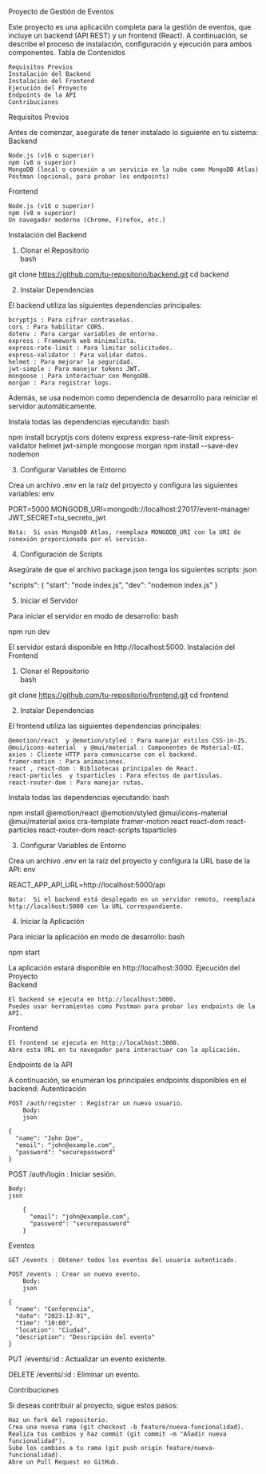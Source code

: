 Proyecto de Gestión de Eventos  

Este proyecto es una aplicación completa para la gestión de eventos, que incluye un backend (API REST) y un frontend (React). A continuación, se describe el proceso de instalación, configuración y ejecución para ambos componentes. 
Tabla de Contenidos  

    Requisitos Previos 
    Instalación del Backend 
    Instalación del Frontend 
    Ejecución del Proyecto 
    Endpoints de la API 
    Contribuciones 
     

Requisitos Previos  

Antes de comenzar, asegúrate de tener instalado lo siguiente en tu sistema: 
Backend  

    Node.js (v16 o superior)
    npm (v8 o superior)
    MongoDB (local o conexión a un servicio en la nube como MongoDB Atlas)
    Postman (opcional, para probar los endpoints)
     

Frontend  

    Node.js (v16 o superior)
    npm (v8 o superior)
    Un navegador moderno (Chrome, Firefox, etc.)
     

Instalación del Backend  
1. Clonar el Repositorio  
bash
 
git clone https://github.com/tu-repositorio/backend.git
cd backend
 
 
2. Instalar Dependencias  

El backend utiliza las siguientes dependencias principales: 

    bcryptjs : Para cifrar contraseñas.
    cors : Para habilitar CORS.
    dotenv : Para cargar variables de entorno.
    express : Framework web minimalista.
    express-rate-limit : Para limitar solicitudes.
    express-validator : Para validar datos.
    helmet : Para mejorar la seguridad.
    jwt-simple : Para manejar tokens JWT.
    mongoose : Para interactuar con MongoDB.
    morgan : Para registrar logs.
     

Además, se usa nodemon como dependencia de desarrollo para reiniciar el servidor automáticamente. 

Instala todas las dependencias ejecutando: 
bash
 
npm install bcryptjs cors dotenv express express-rate-limit express-validator helmet jwt-simple mongoose morgan
npm install --save-dev nodemon
 
 
3. Configurar Variables de Entorno  

Crea un archivo .env en la raíz del proyecto y configura las siguientes variables: 
env
 
PORT=5000
MONGODB_URI=mongodb://localhost:27017/event-manager
JWT_SECRET=tu_secreto_jwt
 
 

    Nota:  Si usas MongoDB Atlas, reemplaza MONGODB_URI con la URI de conexión proporcionada por el servicio. 
     

4. Configuración de Scripts  

Asegúrate de que el archivo package.json tenga los siguientes scripts: 
json

"scripts": {
  "start": "node index.js",
  "dev": "nodemon index.js"
}
 
 
5. Iniciar el Servidor  

Para iniciar el servidor en modo de desarrollo: 
bash
 
npm run dev
 
 

El servidor estará disponible en http://localhost:5000. 
Instalación del Frontend  
1. Clonar el Repositorio  
bash
 
git clone https://github.com/tu-repositorio/frontend.git
cd frontend
 
 
2. Instalar Dependencias  

El frontend utiliza las siguientes dependencias principales: 

    @emotion/react  y @emotion/styled : Para manejar estilos CSS-in-JS.
    @mui/icons-material  y @mui/material : Componentes de Material-UI.
    axios : Cliente HTTP para comunicarse con el backend.
    framer-motion : Para animaciones.
    react , react-dom : Bibliotecas principales de React.
    react-particles  y tsparticles : Para efectos de partículas.
    react-router-dom : Para manejar rutas.
     

Instala todas las dependencias ejecutando: 
bash

 
npm install @emotion/react @emotion/styled @mui/icons-material @mui/material axios cra-template framer-motion react react-dom react-particles react-router-dom react-scripts tsparticles
 
 
3. Configurar Variables de Entorno  

Crea un archivo .env en la raíz del proyecto y configura la URL base de la API: 
env
 

REACT_APP_API_URL=http://localhost:5000/api
 
 

    Nota:  Si el backend está desplegado en un servidor remoto, reemplaza http://localhost:5000 con la URL correspondiente. 
     

4. Iniciar la Aplicación  

Para iniciar la aplicación en modo de desarrollo: 
bash
 
 
npm start
 
 

La aplicación estará disponible en http://localhost:3000. 
Ejecución del Proyecto  
Backend  

    El backend se ejecuta en http://localhost:5000.
    Puedes usar herramientas como Postman para probar los endpoints de la API.
     

Frontend  

    El frontend se ejecuta en http://localhost:3000.
    Abre esta URL en tu navegador para interactuar con la aplicación.
     

Endpoints de la API  

A continuación, se enumeran los principales endpoints disponibles en el backend: 
Autenticación  

    POST /auth/register : Registrar un nuevo usuario. 
        Body:
        json
         
    {
      "name": "John Doe",
      "email": "john@example.com",
      "password": "securepassword"
    }
     
     
     

POST /auth/login : Iniciar sesión. 

    Body:
    json
     
        {
          "email": "john@example.com",
          "password": "securepassword"
        }
         
         
         
     

Eventos  

    GET /events : Obtener todos los eventos del usuario autenticado. 

    POST /events : Crear un nuevo evento. 
        Body:
        json
         
    {
      "name": "Conferencia",
      "date": "2023-12-01",
      "time": "10:00",
      "location": "Ciudad",
      "description": "Descripción del evento"
    }
     
     
     

PUT /events/:id : Actualizar un evento existente. 

DELETE /events/:id : Eliminar un evento. 

Contribuciones  

Si deseas contribuir al proyecto, sigue estos pasos: 

    Haz un fork del repositorio.
    Crea una nueva rama (git checkout -b feature/nueva-funcionalidad).
    Realiza tus cambios y haz commit (git commit -m "Añadir nueva funcionalidad").
    Sube los cambios a tu rama (git push origin feature/nueva-funcionalidad).
    Abre un Pull Request en GitHub.
     
